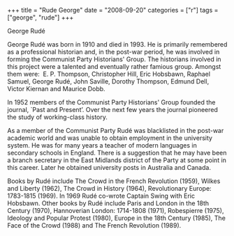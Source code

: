 +++
title = "Rude George"
date = "2008-09-20"
categories = ["r"]
tags = ["george", "rude"]
+++

George Rudé

George Rudé was born in 1910 and died in 1993. He is primarily remembered as a professional historian and, in the post-war period, he was involved in forming the Communist Party Historians' Group. The historians involved in this project were a talented and eventually rather famious group. Amongst them were:  E. P. Thompson, Christopher Hill, Eric Hobsbawn, Raphael Samuel, George Rudé, John Saville, Dorothy Thompson, Edmund Dell, Victor Kiernan and Maurice Dobb.

In 1952 members of the Communist Party Historians' Group founded the journal, \`Past and Present’. Over the next few years the journal pioneered the study of working-class history. 

As a member of the Communist Party Rudé was blacklisted in the post-war academic world and was unable to obtain employment in the university system. He was for many years a teacher of modern languages in secondary schools in England. There is a suggestion that he may have been a branch secretary in the East Midlands district of the Party at some point in this career. Later he obtained university posts in Australia and Canada. 

Books by Rudé include The Crowd in the French Revolution (1959), Wilkes and Liberty (1962), The Crowd in History (1964), Revolutionary Europe: 1783-1815 (1969). In 1969 Rudé co-wrote Captain Swing with Eric Hobsbawn. Other books by Rudé include Paris and London in the 18th Century (1970), Hannoverian London: 1714-1808 (1971), Robespierre (1975), Ideology and Popular Protest (1980), Europe in the 18th Century (1985), The Face of the Crowd (1988) and The French Revolution (1989).
